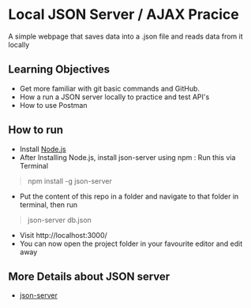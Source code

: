 # Local JSON Server / AJAX Pracice

A simple webpage that saves data into a .json file and reads data from it locally


## Learning Objectives

* Get more familiar with git basic commands and GitHub.
* How a run a JSON server locally to practice and test API's
* How to use Postman


## How to run

* Install [Node.js](https://nodejs.org/en/download/)
* After Installing Node.js, install json-server using npm : Run this via Terminal
> npm install -g json-server
* Put the content of this repo in a folder and navigate to that folder in terminal, then run
> json-server db.json
* Visit http://localhost:3000/ 
* You can now open the project folder in your favourite editor and edit away

## More Details about JSON server
*  [json-server](https://www.npmjs.com/package/json-server)